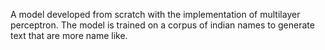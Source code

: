 A model developed from scratch with the implementation of multilayer perceptron. The model is trained on a corpus of indian names to generate text that are more name like.
